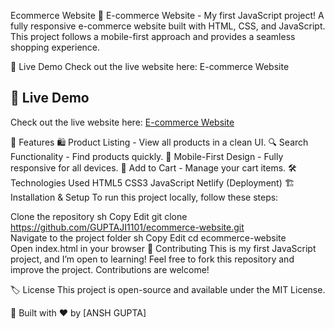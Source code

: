 Ecommerce Website
🚀 E-commerce Website - My first JavaScript project! A fully responsive e-commerce website built with HTML, CSS, and JavaScript. This project follows a mobile-first approach and provides a seamless shopping experience.

🔗 Live Demo
Check out the live website here: E-commerce Website
## 🔗 Live Demo  
Check out the live website here: [E-commerce Website](https://glistening-sopapillas-557e8a.netlify.app/)


📂 Features
🛍️ Product Listing - View all products in a clean UI.
🔍 Search Functionality - Find products quickly.
📱 Mobile-First Design - Fully responsive for all devices.
🛒 Add to Cart - Manage your cart items.
🛠️ Technologies Used
HTML5
CSS3
JavaScript
Netlify (Deployment)
🏗️ Installation & Setup
To run this project locally, follow these steps:

Clone the repository
sh
Copy
Edit
git clone https://github.com/GUPTAJI1101/ecommerce-website.git  
Navigate to the project folder
sh
Copy
Edit
cd ecommerce-website  
Open index.html in your browser
📝 Contributing
This is my first JavaScript project, and I’m open to learning! Feel free to fork this repository and improve the project. Contributions are welcome!

🏷️ License
This project is open-source and available under the MIT License.

🚀 Built with ❤️ by [ANSH GUPTA]



